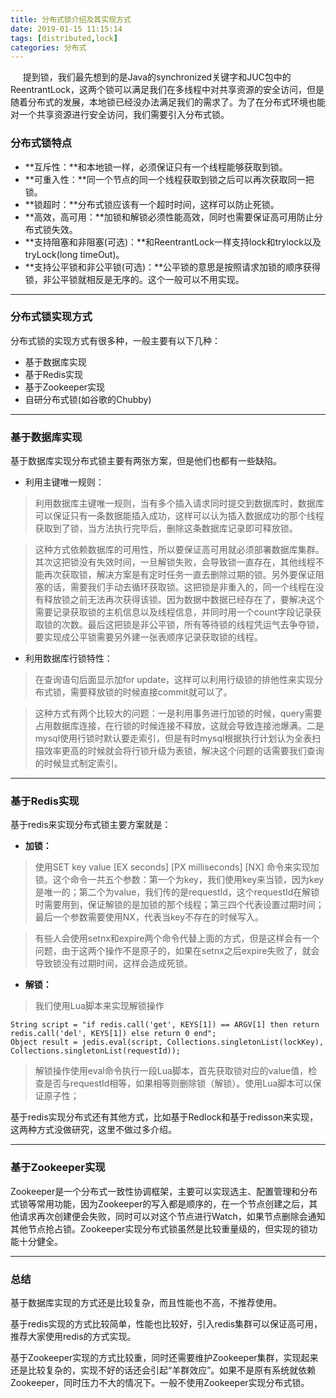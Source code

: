 ```yaml
---
title: 分布式锁介绍及其实现方式
date: 2019-01-15 11:15:14
tags: [distributed,lock]
categories: 分布式
---
```

&nbsp;&nbsp;&nbsp;&nbsp;&nbsp;提到锁，我们最先想到的是Java的synchronized关键字和JUC包中的ReentrantLock，这两个锁可以满足我们在多线程中对共享资源的安全访问，但是随着分布式的发展，本地锁已经没办法满足我们的需求了。为了在分布式环境也能对一个共享资源进行安全访问，我们需要引入分布式锁。
<!--more-->

### 分布式锁特点

* **互斥性：**和本地锁一样，必须保证只有一个线程能够获取到锁。
* **可重入性：**同一个节点的同一个线程获取到锁之后可以再次获取同一把锁。
* **锁超时：**分布式锁应该有一个超时时间，这样可以防止死锁。
* **高效，高可用：**加锁和解锁必须性能高效，同时也需要保证高可用防止分布式锁失效。
* **支持阻塞和非阻塞(可选)：**和ReentrantLock一样支持lock和trylock以及tryLock(long  timeOut)。
* **支持公平锁和非公平锁(可选)：**公平锁的意思是按照请求加锁的顺序获得锁，非公平锁就相反是无序的。这个一般可以不用实现。

---------------------
### 分布式锁实现方式
分布式锁的实现方式有很多种，一般主要有以下几种：

*  基于数据库实现
*  基于Redis实现
*  基于Zookeeper实现
*  自研分布式锁(如谷歌的Chubby)

---------------------
### 基于数据库实现
基于数据库实现分布式锁主要有两张方案，但是他们也都有一些缺陷。

* 利用主键唯一规则：

> 利用数据库主键唯一规则，当有多个插入请求同时提交到数据库时，数据库可以保证只有一条数据能插入成功，这样可以认为插入数据成功的那个线程获取到了锁，当方法执行完毕后，删除这条数据库记录即可释放锁。

> 这种方式依赖数据库的可用性，所以要保证高可用就必须部署数据库集群。其次这把锁没有失效时间，一旦解锁失败，会导致锁一直存在，其他线程不能再次获取锁，解决方案是有定时任务一直去删除过期的锁。另外要保证阻塞的话，需要我们手动去循环获取锁。这把锁是非重入的，同一个线程在没有释放锁之前无法再次获得该锁。因为数据中数据已经存在了，要解决这个需要记录获取锁的主机信息以及线程信息，并同时用一个count字段记录获取锁的次数。最后这把锁是非公平锁，所有等待锁的线程凭运气去争夺锁，要实现成公平锁需要另外建一张表顺序记录获取锁的线程。

* 利用数据库行锁特性：

>在查询语句后面显示加for update，这样可以利用行级锁的排他性来实现分布式锁，需要释放锁的时候直接commit就可以了。

>这种方式有两个比较大的问题：一是利用事务进行加锁的时候，query需要占用数据库连接，在行锁的时候连接不释放，这就会导致连接池爆满。二是mysql使用行锁时默认要走索引，但是有时mysql根据执行计划认为全表扫描效率更高的时候就会将行锁升级为表锁，解决这个问题的话需要我们查询的时候显式制定索引。

---------------------
### 基于Redis实现
基于redis来实现分布式锁主要方案就是：

* **加锁：**

>使用SET key value [EX seconds] [PX milliseconds] [NX] 命令来实现加锁。这个命令一共五个参数：第一个为key，我们使用key来当锁，因为key是唯一的；第二个为value，我们传的是requestId，这个requestId在解锁时需要用到，保证解锁的是加锁的那个线程；第三四个代表设置过期时间；最后一个参数需要使用NX，代表当key不存在的时候写入。

>有些人会使用setnx和expire两个命令代替上面的方式，但是这样会有一个问题，由于这两个操作不是原子的，如果在setnx之后expire失败了，就会导致锁没有过期时间，这样会造成死锁。

* **解锁：**

> 我们使用Lua脚本来实现解锁操作

```
String script = "if redis.call('get', KEYS[1]) == ARGV[1] then return redis.call('del', KEYS[1]) else return 0 end";
Object result = jedis.eval(script, Collections.singletonList(lockKey), Collections.singletonList(requestId));
```
>解锁操作使用eval命令执行一段Lua脚本，首先获取锁对应的value值，检查是否与requestId相等，如果相等则删除锁（解锁）。使用Lua脚本可以保证原子性；


基于redis实现分布式还有其他方式，比如基于Redlock和基于redisson来实现，这两种方式没做研究，这里不做过多介绍。

---------------------
### 基于Zookeeper实现
Zookeeper是一个分布式一致性协调框架，主要可以实现选主、配置管理和分布式锁等常用功能，因为Zookeeper的写入都是顺序的，在一个节点创建之后，其他请求再次创建便会失败，同时可以对这个节点进行Watch，如果节点删除会通知其他节点抢占锁。Zookeeper实现分布式锁虽然是比较重量级的，但实现的锁功能十分健全。

---------------------
### 总结
基于数据库实现的方式还是比较复杂，而且性能也不高，不推荐使用。

基于redis实现的方式比较简单，性能也比较好，引入redis集群可以保证高可用，推荐大家使用redis的方式实现。

基于Zookeeper实现的方式比较重，同时还需要维护Zookeeper集群，实现起来还是比较复杂的，实现不好的话还会引起“羊群效应”。如果不是原有系统就依赖Zookeeper，同时压力不大的情况下。一般不使用Zookeeper实现分布式锁。



